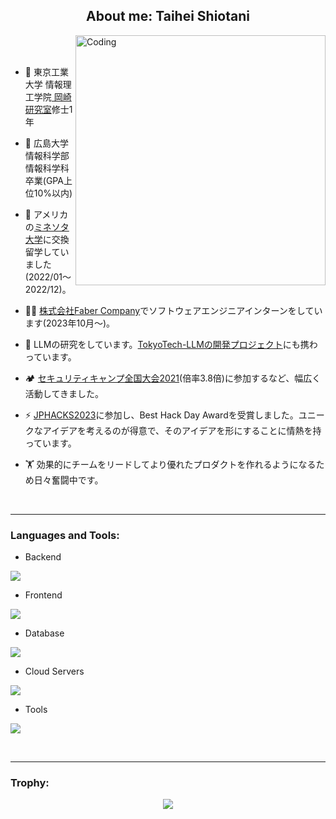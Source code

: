 
<h2 align="center">About me: Taihei Shiotani</h2>
<img align="right" alt="Coding" width="400" src="https://user-images.githubusercontent.com/74038190/229223263-cf2e4b07-2615-4f87-9c38-e37600f8381a.gif">
<br><br>

- 🏫 東京工業大学 情報理工学院<a href="https://www.nlp.c.titech.ac.jp/"> 岡崎研究室</a>修士1年

- 🔭 広島大学 情報科学部 情報科学科 卒業(GPA上位10%以内)

- 🌱 アメリカの<a href="https://www.liberty-e.com/ranking/university-of-minnesota/">ミネソタ大学</a>に交換留学していました(2022/01〜2022/12)。

- 👨‍💻 <a href="https://www.fabercompany.co.jp/">株式会社Faber Company</a>でソフトウェアエンジニアインターンをしています(2023年10月〜)。

- 💬 LLMの研究をしています。<a href="https://tokyotech-llm.github.io/">TokyoTech-LLMの開発プロジェクト</a>にも携わっています。

- 🏕️ <a href="https://www.ipa.go.jp/jinzai/security-camp/2021/zenkoku/index.html">セキュリティキャンプ全国大会2021</a>(倍率3.8倍)に参加するなど、幅広く活動してきました。

- ⚡ <a href="https://jphacks.com/">JPHACKS2023</a>に参加し、Best Hack Day Awardを受賞しました。ユニークなアイデアを考えるのが得意で、そのアイデアを形にすることに情熱を持っています。

- 🏋️ 効果的にチームをリードしてより優れたプロダクトを作れるようになるため日々奮闘中です。

<br>

-----
<h3 align="left">Languages and Tools:</h3>

- Backend
<p align="left">
  <a href="https://skillicons.dev">
    <img src="https://skillicons.dev/icons?i=py,flask,fastapi,go,java,ruby,rails" />
  </a>
</p>

- Frontend
<p align="left">
  <a href="https://skillicons.dev">
    <img src="https://skillicons.dev/icons?i=ts,js,react,vuejs,flutter" />
  </a>
</p>

- Database
<p align="left">
  <a href="https://skillicons.dev">
    <img src="https://skillicons.dev/icons?i=mysql,redis" />
  </a>
</p>

- Cloud Servers
<p align="left">
  <a href="https://skillicons.dev">
    <img src="https://skillicons.dev/icons?i=aws,firebase" />
  </a>
</p>

- Tools
<p align="left">
  <a href="https://skillicons.dev">
    <img src="https://skillicons.dev/icons?i=git,github,docker" />
  </a>
</p>

<br/>

----

<h3 align="left">Trophy:</h3>
  
<div align="center">
<img src="https://github-profile-trophy.vercel.app/?username=inatoihs&theme=matrix&no-bg=true&no-frame=true&row=1&column=4&title=MultiLanguage,Commits,PullRequest,Repositories">
 </div>

<div align="center">
 </div>
 <br><br>
